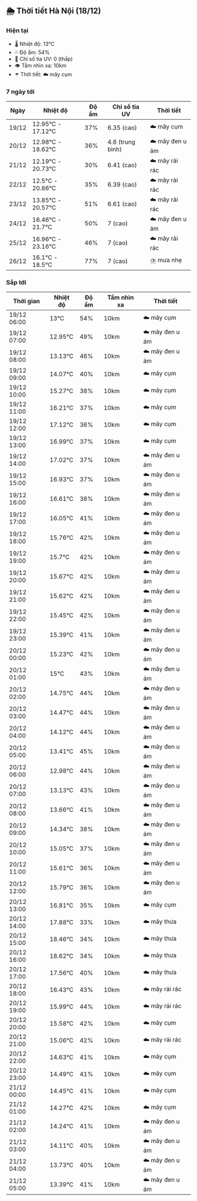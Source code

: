 ## 🌦️ Thời tiết Hà Nội (18/12)

### Hiện tại

- 🌡️ Nhiệt độ: 13℃
- 💦 Độ ẩm: 54%
- 🌟 Chỉ số tia UV: 0 (thấp)
- 👁️ Tầm nhìn xa: 10km
- ☂️ Thời tiết: ☁️ mây cụm

### 7 ngày tới

| Ngày | Nhiệt độ | Độ ẩm | Chỉ số tia UV | Thời tiết |
| --- | --- | --- | --- | --- |
| 19/12 | 12.95℃ - 17.12℃ | 37% | 6.35 (cao) | ☁️ mây cụm |
| 20/12 | 12.98℃ - 18.62℃ | 36% | 4.6 (trung bình) | ☁️ mây đen u ám |
| 21/12 | 12.19℃ - 20.73℃ | 30% | 6.41 (cao) | ☁️ mây rải rác |
| 22/12 | 12.5℃ - 20.86℃ | 35% | 6.39 (cao) | ☁️ mây rải rác |
| 23/12 | 13.85℃ - 20.57℃ | 51% | 6.61 (cao) | ☁️ mây rải rác |
| 24/12 | 16.46℃ - 21.7℃ | 50% | 7 (cao) | ☁️ mây đen u ám |
| 25/12 | 16.96℃ - 23.16℃ | 46% | 7 (cao) | ☁️ mây rải rác |
| 26/12 | 16.1℃ - 18.5℃ | 77% | 7 (cao) | ⛈️ mưa nhẹ |

### Sắp tới

| Thời gian | Nhiệt độ | Độ ẩm | Tầm nhìn xa | Thời tiết |
| --- | --- | --- | --- | --- |
| 19/12 06:00 | 13℃ | 54% | 10km | ☁️ mây cụm |
| 19/12 07:00 | 12.95℃ | 49% | 10km | ☁️ mây đen u ám |
| 19/12 08:00 | 13.13℃ | 46% | 10km | ☁️ mây đen u ám |
| 19/12 09:00 | 14.07℃ | 40% | 10km | ☁️ mây cụm |
| 19/12 10:00 | 15.27℃ | 38% | 10km | ☁️ mây cụm |
| 19/12 11:00 | 16.21℃ | 37% | 10km | ☁️ mây cụm |
| 19/12 12:00 | 17.12℃ | 36% | 10km | ☁️ mây cụm |
| 19/12 13:00 | 16.99℃ | 37% | 10km | ☁️ mây cụm |
| 19/12 14:00 | 17.02℃ | 37% | 10km | ☁️ mây đen u ám |
| 19/12 15:00 | 16.93℃ | 37% | 10km | ☁️ mây đen u ám |
| 19/12 16:00 | 16.61℃ | 38% | 10km | ☁️ mây đen u ám |
| 19/12 17:00 | 16.05℃ | 41% | 10km | ☁️ mây đen u ám |
| 19/12 18:00 | 15.76℃ | 42% | 10km | ☁️ mây đen u ám |
| 19/12 19:00 | 15.7℃ | 42% | 10km | ☁️ mây đen u ám |
| 19/12 20:00 | 15.67℃ | 42% | 10km | ☁️ mây đen u ám |
| 19/12 21:00 | 15.62℃ | 42% | 10km | ☁️ mây đen u ám |
| 19/12 22:00 | 15.45℃ | 42% | 10km | ☁️ mây đen u ám |
| 19/12 23:00 | 15.39℃ | 41% | 10km | ☁️ mây đen u ám |
| 20/12 00:00 | 15.23℃ | 42% | 10km | ☁️ mây đen u ám |
| 20/12 01:00 | 15℃ | 43% | 10km | ☁️ mây đen u ám |
| 20/12 02:00 | 14.75℃ | 44% | 10km | ☁️ mây đen u ám |
| 20/12 03:00 | 14.47℃ | 44% | 10km | ☁️ mây đen u ám |
| 20/12 04:00 | 14.12℃ | 44% | 10km | ☁️ mây đen u ám |
| 20/12 05:00 | 13.41℃ | 45% | 10km | ☁️ mây đen u ám |
| 20/12 06:00 | 12.98℃ | 44% | 10km | ☁️ mây đen u ám |
| 20/12 07:00 | 13.13℃ | 43% | 10km | ☁️ mây đen u ám |
| 20/12 08:00 | 13.66℃ | 41% | 10km | ☁️ mây đen u ám |
| 20/12 09:00 | 14.34℃ | 38% | 10km | ☁️ mây đen u ám |
| 20/12 10:00 | 15.05℃ | 37% | 10km | ☁️ mây đen u ám |
| 20/12 11:00 | 15.61℃ | 36% | 10km | ☁️ mây đen u ám |
| 20/12 12:00 | 15.79℃ | 36% | 10km | ☁️ mây đen u ám |
| 20/12 13:00 | 16.81℃ | 35% | 10km | ☁️ mây cụm |
| 20/12 14:00 | 17.88℃ | 33% | 10km | ☁️ mây thưa |
| 20/12 15:00 | 18.46℃ | 34% | 10km | ☁️ mây thưa |
| 20/12 16:00 | 18.62℃ | 34% | 10km | ☁️ mây thưa |
| 20/12 17:00 | 17.56℃ | 40% | 10km | ☁️ mây thưa |
| 20/12 18:00 | 16.43℃ | 43% | 10km | ☁️ mây rải rác |
| 20/12 19:00 | 15.99℃ | 44% | 10km | ☁️ mây rải rác |
| 20/12 20:00 | 15.58℃ | 42% | 10km | ☁️ mây cụm |
| 20/12 21:00 | 15.06℃ | 42% | 10km | ☁️ mây rải rác |
| 20/12 22:00 | 14.63℃ | 41% | 10km | ☁️ mây cụm |
| 20/12 23:00 | 14.49℃ | 41% | 10km | ☁️ mây cụm |
| 21/12 00:00 | 14.45℃ | 41% | 10km | ☁️ mây cụm |
| 21/12 01:00 | 14.27℃ | 42% | 10km | ☁️ mây cụm |
| 21/12 02:00 | 14.24℃ | 41% | 10km | ☁️ mây đen u ám |
| 21/12 03:00 | 14.11℃ | 40% | 10km | ☁️ mây đen u ám |
| 21/12 04:00 | 13.73℃ | 40% | 10km | ☁️ mây đen u ám |
| 21/12 05:00 | 13.39℃ | 41% | 10km | ☁️ mây đen u ám |
